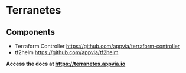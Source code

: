 # Terranetes

## Components 

* Terraform Controller https://github.com/appvia/terraform-controller
* tf2helm https://github.com/appvia/tf2helm

**Access the docs at https://terranetes.appvia.io**
